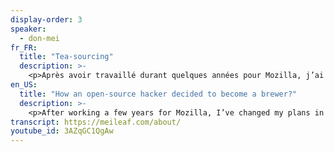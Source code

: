 ```yaml
---
display-order: 3
speaker:
  - don-mei
fr_FR:
  title: "Tea-sourcing"
  description: >-
    <p>Après avoir travaillé durant quelques années pour Mozilla, j’ai choisi de changer d’horizon en 2016, en ouvrant une petite brasserie artisanale près de Rennes : la Brasserie du Vieux Singe.</p><p>Mais mes valeurs restent les mêmes : celles du partage, de la collaboration et de l’entraide.</p><p>Je vais donc tenter de tisser quelques parallèles entre le monde du web et celui du brassage; de parler de comment mes anciennes expériences ont servi ma reconversion, et un peu de ce que c’est qu’être brasseur pour moi.</p><p>Parce que, peut-être, un peu de nos valeurs peut se retrouver dans nos verres ?</p>
en_US:
  title: "How an open-source hacker decided to become a brewer?"
  description: >-
    <p>After working a few years for Mozilla, I’ve changed my plans in 2016, opening a craft brewery near Rennes: la Brasserie du Vieux Singe.</p><p>But my core values stay inchanged: sharing, collaboration, helping each other.</p><p>I’ll try to talk about how my experiences overlap between brewing and hacking, how that helped me, and a bit about what it is to be a brewer for me.</p><p>Because, maybe, a little bit of our values can make it to our glasses?</p>
transcript: https://meileaf.com/about/
youtube_id: 3AZqGC1QgAw
---
```


